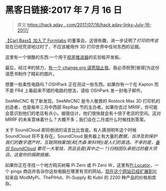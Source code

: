 # 黑客日链接:2017 年 7 月 16 日

> 原文:[https://hack aday . com/2017/07/16/hack aday-links-July-16-2017/](https://hackaday.com/2017/07/16/hackaday-links-july-16-2017/)

[【Carl Bass】加入了 Formlabs](https://formlabs.com/company/press/carl-bass-joins-formlabs-board-directors/?utm_content=buffer4b197&utm_medium=social&utm_source=twitter.com&utm_campaign=buffer) 的董事会。这很有趣，进一步证明了*打印的传说*现在已经荒谬地过时了，不应该被用作 3D 打印世界中任何东西的证据。

这里有一个很酷的东西:一个用于[视差推进器](https://www.kickstarter.com/projects/1424716448/parral-dev-board/comments)的实验板开发板。

最后，经过*年*的努力，[有一个 change.org 请愿阻止我](https://www.change.org/p/had-readers-stop-brian-benchoff)。我必须祝贺[彼得]为这份请愿书制作了精彩的图片。

想要一些柔性电路吗？OSHPark 正在测试一些东西。如果你有一个在 Kapton 而不是 FR4 上看起来不错的电路的想法，请给 OSHPark 发一封电子邮件。

SeeMeCNC 有了新发现。SeeMeCNC 是令人敬畏的 Rostock Max 3D 打印机的创造者，也是每年三月中西部 RepRap 节的主办者。如果你去过 MRRF，你可能会意识到他们的老店有点小。据我估计，他们很快就会有十倍于老店的空间。这对 MRRF 的未来意味着什么？大概不多；我们会在二月或什么时候找到答案。

关于 SoundCloud 即将倒闭的谣言比比皆是。有人猜测明年这个时候 SoundCloud 将不复存在。SoundCloud 服务器上有大量的*数据，当涉及到保护我们的数字遗产时，互联网档案馆(和[杰森·斯科特])是人们的首选。不幸的是，[备份 SoundCloud](https://twitter.com/textfiles/status/885527796583284741) 要花一大笔钱，而且会是(其中之一？)归档团队承担过的最大项目。这是你的捐款链接。*

如果你正在寻找一个地方购买树莓 Pi Zero 或 Pi Zero W，这里有[Pi Locator](http://www.thepilocator.com/)，一个 pings 商店并告诉你这些电脑在哪里有货的网站。[现在这个网站已经扩展到](http://www.thepilocator.com/Product?cat=Base)比较来自 ModMyPi、ThePiHut、Pi-Supply 和 Kubii 的 2200 种产品的价格和库存。